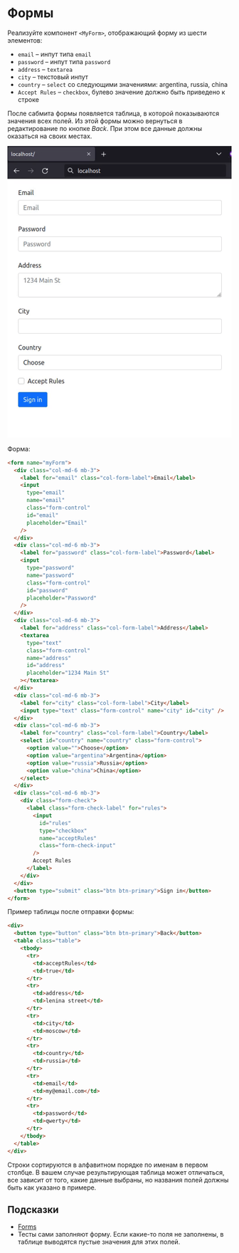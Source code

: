 # Формы

Реализуйте компонент `<MyForm>`, отображающий форму из шести элементов:

- `email` – инпут типа `email`
- `password` – инпут типа `password`
- `address` – `textarea`
- `city` – текстовый инпут
- `country` – `select` со следующими значениями: argentina, russia, china
- `Accept Rules` – `checkbox`, булево значение должно быть приведено к строке

После сабмита формы появляется таблица, в которой показываются значения всех полей. Из этой формы можно вернуться в редактирование по кнопке _Back_. При этом все данные должны оказаться на своих местах.

![](./images/example.gif)

Форма:

```html
<form name="myForm">
  <div class="col-md-6 mb-3">
    <label for="email" class="col-form-label">Email</label>
    <input
      type="email"
      name="email"
      class="form-control"
      id="email"
      placeholder="Email"
    />
  </div>
  <div class="col-md-6 mb-3">
    <label for="password" class="col-form-label">Password</label>
    <input
      type="password"
      name="password"
      class="form-control"
      id="password"
      placeholder="Password"
    />
  </div>
  <div class="col-md-6 mb-3">
    <label for="address" class="col-form-label">Address</label>
    <textarea
      type="text"
      class="form-control"
      name="address"
      id="address"
      placeholder="1234 Main St"
    ></textarea>
  </div>
  <div class="col-md-6 mb-3">
    <label for="city" class="col-form-label">City</label>
    <input type="text" class="form-control" name="city" id="city" />
  </div>
  <div class="col-md-6 mb-3">
    <label for="country" class="col-form-label">Country</label>
    <select id="country" name="country" class="form-control">
      <option value="">Choose</option>
      <option value="argentina">Argentina</option>
      <option value="russia">Russia</option>
      <option value="china">China</option>
    </select>
  </div>
  <div class="col-md-6 mb-3">
    <div class="form-check">
      <label class="form-check-label" for="rules">
        <input
          id="rules"
          type="checkbox"
          name="acceptRules"
          class="form-check-input"
        />
        Accept Rules
      </label>
    </div>
  </div>
  <button type="submit" class="btn btn-primary">Sign in</button>
</form>
```

Пример таблицы после отправки формы:

```html
<div>
  <button type="button" class="btn btn-primary">Back</button>
  <table class="table">
    <tbody>
      <tr>
        <td>acceptRules</td>
        <td>true</td>
      </tr>
      <tr>
        <td>address</td>
        <td>lenina street</td>
      </tr>
      <tr>
        <td>city</td>
        <td>moscow</td>
      </tr>
      <tr>
        <td>country</td>
        <td>russia</td>
      </tr>
      <tr>
        <td>email</td>
        <td>my@email.com</td>
      </tr>
      <tr>
        <td>password</td>
        <td>qwerty</td>
      </tr>
    </tbody>
  </table>
</div>
```

Строки сортируются в алфавитном порядке по именам в первом столбце. В вашем случае результирующая таблица может отличаться, все зависит от того, какие данные выбраны, но названия полей должны быть как указано в примере.

## Подсказки

- [Forms](https://getbootstrap.com/docs/5.1/forms/overview/)
- Тесты сами заполняют форму. Если какие-то поля не заполнены, в таблице выводятся пустые значения для этих полей.
